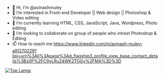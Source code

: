 - 👋 Hi, I’m @avinashmuley
- 👀 I’m interested in Front-end Developer || Web design || Photoshop & Video editing
- 🌱 I’m currently learning HTML, CSS, JavaScript, Java, Wordpress, Photo editing
- 💞️ I’m looking to collaborate on group of people who intrest Photoshop & Editing
- 📫 How to reach me                                                                                                                                                            https://www.linkedin.com/in/avinash-muley-a81270229?lipi=urn%3Ali%3Apage%3Ad_flagship3_profile_view_base_contact_details%3Bz0P%2FC9vLRu24WK2TGGy%2FMA%3D%3D




[![Top Langs](https://github-readme-stats.vercel.app/api/top-langs/?username=avinashmuley&layout=compact)](https://github.com/avinashmuley/github-readme-stats)
<!---
avinashmuley/avinashmuley is a ✨ special ✨ repository because its `README.md` (this file) appears on your GitHub profile.
You can click the Preview link to take a look at your changes.
--->
